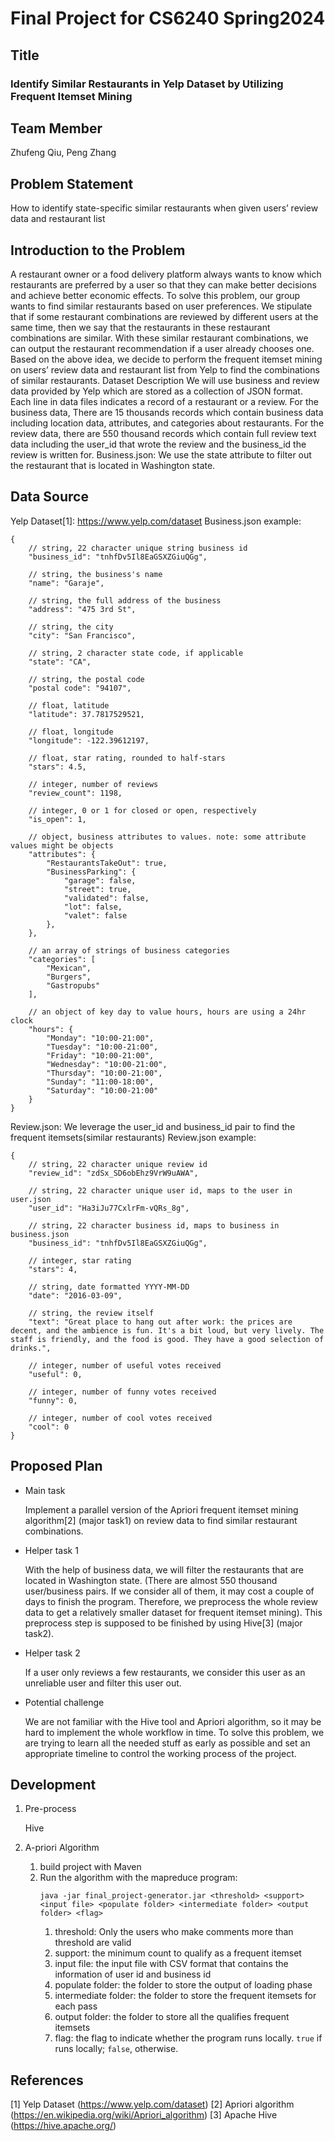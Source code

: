 # Final Project for CS6240 Spring2024

## Title 
<h3>Identify Similar Restaurants in Yelp Dataset by Utilizing Frequent Itemset Mining</h3>

## Team Member
Zhufeng Qiu, Peng Zhang 

## Problem Statement
How to identify state-specific similar restaurants when given users’ review data and restaurant list

## Introduction to the Problem
A restaurant owner or a food delivery platform always wants to know which restaurants are preferred by a user so that they can make better decisions and achieve better economic effects.
To solve this problem, our group wants to find similar restaurants based on user preferences. We stipulate that if some restaurant combinations are reviewed by different users at the same time, then we say that the restaurants in these restaurant combinations are similar. With these similar restaurant combinations, we can output the restaurant recommendation if a user already chooses one.
Based on the above idea, we decide to perform the frequent itemset mining on users’ review data and restaurant list from Yelp to find the combinations of similar restaurants.
Dataset Description
We will use business and review data provided by Yelp which are stored as a collection of JSON format. Each line in data files indicates a record of a restaurant or a review.
For the business data, There are 15 thousands records which contain business data including location data, attributes, and categories about restaurants. For the review data, there are 550 thousand records which contain full review text data including the user_id that wrote the review and the business_id the review is written for.
Business.json: We use the state attribute to filter out the restaurant that is located in Washington state.

## Data Source
Yelp Dataset[1]: https://www.yelp.com/dataset
Business.json example:

    {
        // string, 22 character unique string business id
        "business_id": "tnhfDv5Il8EaGSXZGiuQGg",
    
        // string, the business's name
        "name": "Garaje",
    
        // string, the full address of the business
        "address": "475 3rd St",
    
        // string, the city
        "city": "San Francisco",
    
        // string, 2 character state code, if applicable
        "state": "CA",
    
        // string, the postal code
        "postal code": "94107",
    
        // float, latitude
        "latitude": 37.7817529521,
    
        // float, longitude
        "longitude": -122.39612197,
    
        // float, star rating, rounded to half-stars
        "stars": 4.5,
    
        // integer, number of reviews
        "review_count": 1198,
    
        // integer, 0 or 1 for closed or open, respectively
        "is_open": 1,
    
        // object, business attributes to values. note: some attribute values might be objects
        "attributes": {
            "RestaurantsTakeOut": true,
            "BusinessParking": {
                "garage": false,
                "street": true,
                "validated": false,
                "lot": false,
                "valet": false
            },
        },
    
        // an array of strings of business categories
        "categories": [
            "Mexican",
            "Burgers",
            "Gastropubs"
        ],
    
        // an object of key day to value hours, hours are using a 24hr clock
        "hours": {
            "Monday": "10:00-21:00",
            "Tuesday": "10:00-21:00",
            "Friday": "10:00-21:00",
            "Wednesday": "10:00-21:00",
            "Thursday": "10:00-21:00",
            "Sunday": "11:00-18:00",
            "Saturday": "10:00-21:00"
        }
    }

Review.json: We leverage the user_id and business_id pair to find the frequent itemsets(similar restaurants)
Review.json example:

    {
        // string, 22 character unique review id
        "review_id": "zdSx_SD6obEhz9VrW9uAWA",
    
        // string, 22 character unique user id, maps to the user in user.json
        "user_id": "Ha3iJu77CxlrFm-vQRs_8g",
    
        // string, 22 character business id, maps to business in business.json
        "business_id": "tnhfDv5Il8EaGSXZGiuQGg",
    
        // integer, star rating
        "stars": 4,
    
        // string, date formatted YYYY-MM-DD
        "date": "2016-03-09",
    
        // string, the review itself
        "text": "Great place to hang out after work: the prices are decent, and the ambience is fun. It's a bit loud, but very lively. The staff is friendly, and the food is good. They have a good selection of drinks.",
    
        // integer, number of useful votes received
        "useful": 0,
    
        // integer, number of funny votes received
        "funny": 0,
    
        // integer, number of cool votes received
        "cool": 0
    }

## Proposed Plan
* Main task
    
    Implement a parallel version of the Apriori frequent itemset mining algorithm[2] (major task1) on review data to find similar restaurant combinations.


* Helper task 1
  
    With the help of business data, we will filter the restaurants that are located in Washington state. (There are almost 550 thousand user/business pairs. If we consider all of them, it may cost a couple of days to finish the program. Therefore, we preprocess the whole review data to get a relatively smaller dataset for frequent itemset mining). This preprocess step is supposed to be finished by using Hive[3] (major task2).


* Helper task 2

    If a user only reviews a few restaurants, we consider this user as an unreliable user and filter this user out.


* Potential challenge
    
    We are not familiar with the Hive tool and Apriori algorithm, so it may be hard to implement the whole workflow in time. To solve this problem, we are trying to learn all the needed stuff as early as possible and set an appropriate timeline to control the working process of the project.


## Development

1. Pre-process
    
    Hive

2. A-priori Algorithm

   1. build project with Maven
   2. Run the algorithm with the mapreduce program:
      ```
      java -jar final_project-generator.jar <threshold> <support> <input file> <populate folder> <intermediate folder> <output folder> <flag>
      ```
         1. threshold: Only the users who make comments more than threshold are valid
         2. support: the minimum count to qualify as a frequent itemset
         3. input file: the input file with CSV format that contains the information of user id and business id
         4. populate folder: the folder to store the output of loading phase
         5. intermediate folder: the folder to store the frequent itemsets for each pass
         6. output folder: the folder to store all the qualifies frequent itemsets
         7. flag: the flag to indicate whether the program runs locally. ```true``` if runs locally; ```false```, otherwise.

## References
[1] Yelp Dataset (https://www.yelp.com/dataset)
[2] Apriori algorithm (https://en.wikipedia.org/wiki/Apriori_algorithm) [3] Apache Hive (https://hive.apache.org/)

